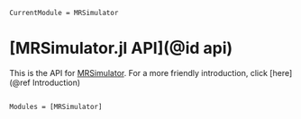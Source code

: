 ```@meta
CurrentModule = MRSimulator
```

# [MRSimulator.jl API](@id api)
This is the API for [MRSimulator](https://git.fmrib.ox.ac.uk/ndcn0236/MRSimulator.jl).
For a more friendly introduction, click [here](@ref Introduction)

```@index
```

```@autodocs
Modules = [MRSimulator]
```